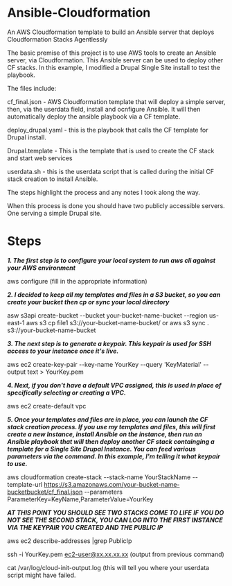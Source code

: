 # Ansible-Cloudformation
An AWS Cloudformation template to build an Ansible server that deploys Cloudformation Stacks Agentlessly

The basic premise of this project is to use AWS tools to create an Ansible server, via Cloudformation. This 
Ansible server can be used to deploy other CF stacks.  In this example, I modified a Drupal Single Site install to test the 
playbook.

The files include:

cf_final.json - AWS Cloudformation template that will deploy a simple server, then, via the userdata field, install and ocnfigure Ansible. It will then automatically deploy the ansible playbook via a CF template.

deploy_drupal.yaml - this is the playbook that calls the CF template for Drupal install.

Drupal.template - This is the template that is used to create the CF stack and start web services

userdata.sh - this is the userdata script that is called during the initial CF stack creation to install Ansible.


The steps highlight the process and any notes I took along the way.

When this process is done you should have two publicly accessible servers. One serving a simple Drupal site.


# Steps

***1. The first step is to configure your local system to run aws cli against your AWS environment***

aws configure (fill in the appropriate information)

***2. I decided to keep all my templates and files in a S3 bucket, so you can create your bucket then cp or sync your local directory***

asw s3api create-bucket --bucket your-bucket-name-bucket --region us-east-1
aws s3 cp file1 s3://your-bucket-name-bucket/ or aws s3 sync . s3://your-bucket-name-bucket

***3. The next step is to generate a keypair. This keypair is used for SSH access to your instance once it's live.***

aws ec2 create-key-pair --key-name YourKey --query 'KeyMaterial' --output text > YourKey.pem

***4. Next, if you don't have a default VPC assigned, this is used in place of specifically selecting or creating a VPC.***

aws ec2 create-default vpc

***5. Once your templates and files are in place, you can launch the CF stack creation process. If you use my templates and files, this will first create a new Instance, install Ansible on the instance, then run an Ansible playbook that will then deploy another CF stack containging a template for a Single Site Drupal Instance. You can feed various parameters via the command. In this example, I'm telling it what keypair to use.***

aws cloudformation create-stack --stack-name YourStackName --template-url https://s3.amazonaws.com/your-bucket-name-bucketbucket/cf_final.json --parameters ParameterKey=KeyName,ParameterValue=YourKey

***AT THIS POINT YOU SHOULD SEE TWO STACKS COME TO LIFE***
***IF YOU DO NOT SEE THE SECOND STACK, YOU CAN LOG INTO THE FIRST INSTANCE VIA THE KEYPAIR YOU CREATED AND THE PUBLIC IP***

aws ec2 describe-addresses |grep PublicIp

ssh -i YourKey.pem ec2-user@xx.xx.xx.xx (output from previous command)

cat /var/log/cloud-init-output.log  (this will tell you where your userdata script might have failed.



